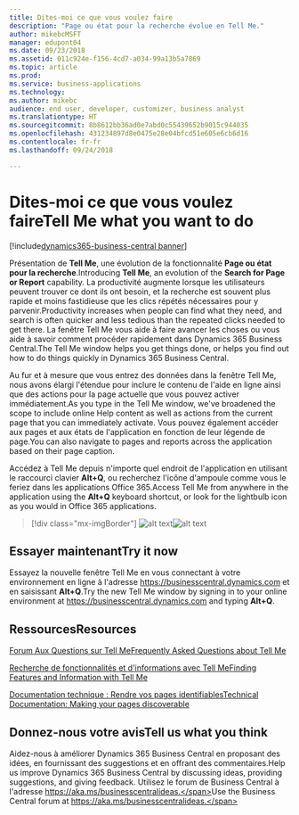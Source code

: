 ```yaml
---
title: Dites-moi ce que vous voulez faire
description: "Page ou état pour la recherche évolue en Tell Me."
author: mikebcMSFT
manager: edupont04
ms.date: 09/23/2018
ms.assetid: 011c924e-f156-4cd7-a034-99a13b5a7869
ms.topic: article
ms.prod: 
ms.service: business-applications
ms.technology: 
ms.author: mikebc
audience: end user, developer, customizer, business analyst
ms.translationtype: HT
ms.sourcegitcommit: 8b8612bb36ad0e7abd0c55439652b9015c944035
ms.openlocfilehash: 431234897d8e0475e28e04bfcd51e605e6cb6d16
ms.contentlocale: fr-fr
ms.lasthandoff: 09/24/2018

---
```



#  <a name="tell-me-what-you-want-to-do"></a><span data-ttu-id="85b42-103">Dites-moi ce que vous voulez faire</span><span class="sxs-lookup"><span data-stu-id="85b42-103">Tell Me what you want to do</span></span>

[!include[dynamics365-business-central banner](../includes/dynamics365-business-central.md)]


<span data-ttu-id="85b42-104">Présentation de **Tell Me**, une évolution de la fonctionnalité **Page ou état pour la recherche**.</span><span class="sxs-lookup"><span data-stu-id="85b42-104">Introducing **Tell Me**, an evolution of the **Search for Page or Report** capability.</span></span> <span data-ttu-id="85b42-105">La productivité augmente lorsque les utilisateurs peuvent trouver ce dont ils ont besoin, et la recherche est souvent plus rapide et moins fastidieuse que les clics répétés nécessaires pour y parvenir.</span><span class="sxs-lookup"><span data-stu-id="85b42-105">Productivity increases when people can find what they need, and search is often quicker and less tedious than the repeated clicks needed to get there.</span></span> <span data-ttu-id="85b42-106">La fenêtre Tell Me vous aide à faire avancer les choses ou vous aide à savoir comment procéder rapidement dans Dynamics 365 Business Central.</span><span class="sxs-lookup"><span data-stu-id="85b42-106">The Tell Me window helps you get things done, or helps you find out how to do things quickly in Dynamics 365 Business Central.</span></span>

<span data-ttu-id="85b42-107">Au fur et à mesure que vous entrez des données dans la fenêtre Tell Me, nous avons élargi l'étendue pour inclure le contenu de l'aide en ligne ainsi que des actions pour la page actuelle que vous pouvez activer immédiatement.</span><span class="sxs-lookup"><span data-stu-id="85b42-107">As you type in the Tell Me window, we've broadened the scope to include online Help content as well as actions from the current page that you can immediately activate.</span></span> <span data-ttu-id="85b42-108">Vous pouvez également accéder aux pages et aux états de l'application en fonction de leur légende de page.</span><span class="sxs-lookup"><span data-stu-id="85b42-108">You can also navigate to pages and reports across the application based on their page caption.</span></span>

<span data-ttu-id="85b42-109">Accédez à Tell Me depuis n'importe quel endroit de l'application en utilisant le raccourci clavier **Alt+Q**, ou recherchez l'icône d'ampoule comme vous le feriez dans les applications Office 365.</span><span class="sxs-lookup"><span data-stu-id="85b42-109">Access Tell Me from anywhere in the application using the **Alt+Q** keyboard shortcut, or look for the lightbulb icon as you would in Office 365 applications.</span></span>


> [!div class="mx-imgBorder"]
> <span data-ttu-id="85b42-110">![alt text](media/search-dialog.png "La fenêtre Tell Me affiche des résultats lorsqu'elle est utilisée dans la liste Client.")</span><span class="sxs-lookup"><span data-stu-id="85b42-110">![alt text](media/search-dialog.png "The Tell Me window showing some results when used from the Customer list.")</span></span>

<!--
### Who uses these features
These features are intended for all users and are available without any additional setup.
## Status
### Availability
Cloud, on-premises, hybrid
### Regional availability
No regional restrictions. Available in all Dynamics 365 Business Central supported markets.
-->

## <a name="try-it-now"></a><span data-ttu-id="85b42-111">Essayer maintenant</span><span class="sxs-lookup"><span data-stu-id="85b42-111">Try it now</span></span>
<span data-ttu-id="85b42-112">Essayez la nouvelle fenêtre Tell Me en vous connectant à votre environnement en ligne à l'adresse https://businesscentral.dynamics.com et en saisissant **Alt+Q**.</span><span class="sxs-lookup"><span data-stu-id="85b42-112">Try the new Tell Me window by signing in to your online environment at https://businesscentral.dynamics.com and typing **Alt+Q**.</span></span>

## <a name="resources"></a><span data-ttu-id="85b42-113">Ressources</span><span class="sxs-lookup"><span data-stu-id="85b42-113">Resources</span></span>
[<span data-ttu-id="85b42-114">Forum Aux Questions sur Tell Me</span><span class="sxs-lookup"><span data-stu-id="85b42-114">Frequently Asked Questions about Tell Me</span></span>](https://docs.microsoft.com/en-us/dynamics365/business-central/ui-search-faq)

[<span data-ttu-id="85b42-115">Recherche de fonctionnalités et d'informations avec Tell Me</span><span class="sxs-lookup"><span data-stu-id="85b42-115">Finding Features and Information with Tell Me</span></span>](https://docs.microsoft.com/en-us/dynamics365/business-central/ui-search)

[<span data-ttu-id="85b42-116">Documentation technique : Rendre vos pages identifiables</span><span class="sxs-lookup"><span data-stu-id="85b42-116">Technical Documentation: Making your pages discoverable</span></span>](https://docs.microsoft.com/en-us/dynamics365/business-central/dev-itpro/developer/devenv-al-menusuite-functionality)

## <a name="tell-us-what-you-think"></a><span data-ttu-id="85b42-117">Donnez-nous votre avis</span><span class="sxs-lookup"><span data-stu-id="85b42-117">Tell us what you think</span></span>
<span data-ttu-id="85b42-118">Aidez-nous à améliorer Dynamics 365 Business Central en proposant des idées, en fournissant des suggestions et en offrant des commentaires.</span><span class="sxs-lookup"><span data-stu-id="85b42-118">Help us improve Dynamics 365 Business Central by discussing ideas, providing suggestions, and giving feedback.</span></span> <span data-ttu-id="85b42-119">Utilisez le forum de Business Central à l'adresse https://aka.ms/businesscentralideas.</span><span class="sxs-lookup"><span data-stu-id="85b42-119">Use the Business Central forum at https://aka.ms/businesscentralideas.</span></span>

